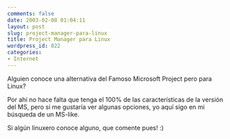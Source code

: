 ```yaml
---
comments: false
date: 2003-02-08 01:04:11
layout: post
slug: project-manager-para-linux
title: Project Manager para Linux
wordpress_id: 822
categories:
- Internet
---
```


Alguien conoce una alternativa del Famoso Microsoft Project pero para Linux?





Por ahí no hace falta que tenga el 100% de las características de la versión del MS, pero si me gustaría ver algunas opciones, yo aquí sigo en mi búsqueda de un MS-like.





Si algún linuxero conoce alguno, que comente pues! :)




 
